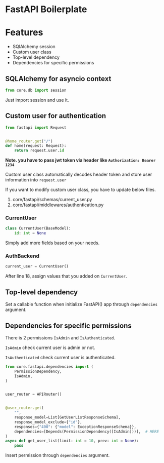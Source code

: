 # FastAPI Boilerplate

# Features
- SQlAlchemy session
- Custom user class
- Top-level dependency
- Dependencies for specific permissions

## SQLAlchemy for asyncio context

```python
from core.db import session
```
Just import session and use it.


## Custom user for authentication

```python
from fastapi import Request


@home_router.get("/")
def home(request: Request):
    return request.user.id
```

**Note. you have to pass jwt token via header like `Authorization: Bearer 1234`**

Custom user class automatically decodes header token and store user information into `request.user`

If you want to modify custom user class, you have to update below files.

1. core/fastapi/schemas/current_user.py
2. core/fastapi/middlewares/authentication.py

### CurrentUser

```python
class CurrentUser(BaseModel):
    id: int = None
```

Simply add more fields based on your needs.

### AuthBackend

```python
current_user = CurrentUser()
```

After line 18, assign values that you added on `CurrentUser`.

## Top-level dependency

Set a callable function when initialize FastAPI() app through `dependencies` argument.

## Dependencies for specific permissions

There is 2 permissions `IsAdmin` and `IsAuthenticated`.

`IsAdmin` check current user is admin or not.

`IsAuthenticated` check current user is authenticated.
 
```python
from core.fastapi.dependencies import (
    PermissionDependency,
    IsAdmin,
)


user_router = APIRouter()


@user_router.get(
    "",
    response_model=List[GetUserListResponseSchema],
    response_model_exclude={"id"},
    responses={"400": {"model": ExceptionResponseSchema}},
    dependencies=[Depends(PermissionDependency([IsAdmin]))],  # HERE
)
async def get_user_list(limit: int = 10, prev: int = None):
    pass
```
Insert permission through `dependencies` argument.